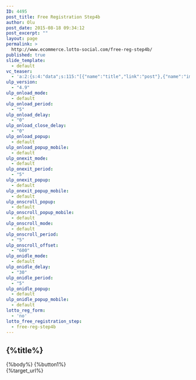 ```yaml
---
ID: 4495
post_title: Free Registration Step4b
author: Olu
post_date: 2015-08-18 09:34:12
post_excerpt: ""
layout: page
permalink: >
  http://www.ecommerce.lotto-social.com/free-reg-step4b/
published: true
slide_template:
  - default
vc_teaser:
  - 'a:2:{s:4:"data";s:115:"[{"name":"title","link":"post"},{"name":"image","image":"featured","link":"none"},{"name":"text","mode":"excerpt"}]";s:7:"bgcolor";s:0:"";}'
ulp_version:
  - "4.9"
ulp_onload_mode:
  - default
ulp_onload_period:
  - "5"
ulp_onload_delay:
  - "0"
ulp_onload_close_delay:
  - "0"
ulp_onload_popup:
  - default
ulp_onload_popup_mobile:
  - default
ulp_onexit_mode:
  - default
ulp_onexit_period:
  - "5"
ulp_onexit_popup:
  - default
ulp_onexit_popup_mobile:
  - default
ulp_onscroll_popup:
  - default
ulp_onscroll_popup_mobile:
  - default
ulp_onscroll_mode:
  - default
ulp_onscroll_period:
  - "5"
ulp_onscroll_offset:
  - "600"
ulp_onidle_mode:
  - default
ulp_onidle_delay:
  - "30"
ulp_onidle_period:
  - "5"
ulp_onidle_popup:
  - default
ulp_onidle_popup_mobile:
  - default
lotto_reg_form:
  - 'no'
lotto_free_registration_step:
  - free-reg-step4b
---
```

<div class="free-registration 4b">
<div class="welcom-4b-page text-center">
<h2>{%title%}</h2>
{%body%}
<a class="btn btn-success btn-lg reg-btn-2 free_reg_step4b_btn1 ladda-button" data-style="expand-right">{%button1%}</a>
</div>
<div class="target_url hide">{%target_url%}</div>
</div>
